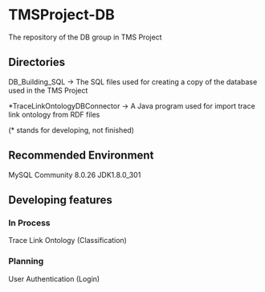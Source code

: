 # TMSProject-DB
 The repository of the DB group in TMS Project
## Directories
 DB_Building_SQL  ->  The SQL files used for creating a copy of the database used in the TMS Project

 *TraceLinkOntologyDBConnector  ->  A Java program used for import trace link ontology from RDF files

 (* stands for developing, not finished)
## Recommended Environment
 MySQL Community 8.0.26
 JDK1.8.0_301

## Developing features
### In Process
 Trace Link Ontology (Classification)
### Planning
 User Authentication (Login)

